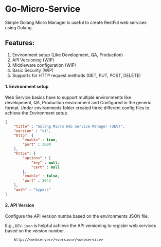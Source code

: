 # Go-Micro-Service
Simple Golang Micro Manager is useful to create RestFul web services using Golang.

## Features:

1. Environment setup (Like Development, QA, Production)
2. API Versioning (WIP)
3. Middleware configuration (WIP)
4. Basic Security (WIP)
5. Supports for HTTP request methods (GET, PUT, POST, DELETE)


#### 1. Environment setup

Web Service basics have to support multiple environments like development, QA, Production environment and Configured in the generic format.
Under environments folder created three different config files to achieve the Environment setup.

```json
{
	"title" : "Golang Micro Web Service Manager (DEV)",
	"version" : "v1",
	"http": {
		"enable" : true,
		"port" : 3000	
	},
	"https": {
		"options" : {
			"key" : null,
			"cert" : null
		},
		"enable" : false,
		"port" : 3043
	},
	"auth" : "bypass"
}
```

#### 2. API Version

Configure the API version numbe based on the environments JSON file.

E.g., `DEV.json` is helpful achieve the API versioning to register web services based on the version number.

```golang
    http://<webserver>/<version>/<webservice>        
```